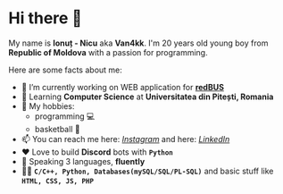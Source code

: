# Hi there 👋

My name is **Ionuț - Nicu** aka **Van4kk**. I'm 20 years old young boy from **Republic of Moldova** with a passion for programming.

Here are some facts about me:

- 🔭 I’m currently working on WEB application for [**redBUS**](http://chisinau-craiova.md/)
- 🌱 Learning **Computer Science** at **Universitatea din Pitești,  Romania**
- 🤔 My hobbies:
  - programming :computer: 
  - basketball :basketball:
- 📫 You can reach me here: [*Instagram*](https://www.instagram.com/ionut.cucu/) and here: [*LinkedIn*](https://www.linkedin.com/in/ionut-nicu-cucu/)
- :heart: Love to build **Discord** bots with **`Python`**
- :eyes: Speaking 3 languages, **fluently**
- :man_technologist: **`C/C++, Python, Databases(mySQL/SQL/PL-SQL)`** and basic stuff like **`HTML, CSS, JS, PHP`**
